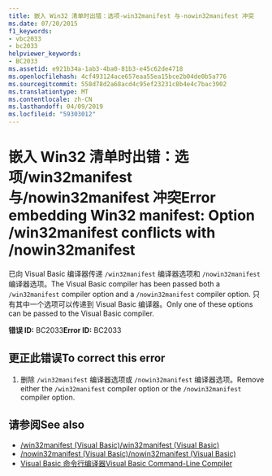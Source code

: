```yaml
---
title: 嵌入 Win32 清单时出错：选项-win32manifest 与-nowin32manifest 冲突
ms.date: 07/20/2015
f1_keywords:
- vbc2033
- bc2033
helpviewer_keywords:
- BC2033
ms.assetid: e921b34a-1ab3-4ba0-81b3-e45c62de4718
ms.openlocfilehash: 4cf493124ace657eaa55ea15bce2b04de0b5a776
ms.sourcegitcommit: 558d78d2a68acd4c95ef23231c8b4e4c7bac3902
ms.translationtype: MT
ms.contentlocale: zh-CN
ms.lasthandoff: 04/09/2019
ms.locfileid: "59303012"
---
```

# <a name="error-embedding-win32-manifest-option-win32manifest-conflicts-with-nowin32manifest"></a><span data-ttu-id="e6f24-102">嵌入 Win32 清单时出错：选项/win32manifest 与/nowin32manifest 冲突</span><span class="sxs-lookup"><span data-stu-id="e6f24-102">Error embedding Win32 manifest: Option /win32manifest conflicts with /nowin32manifest</span></span>
<span data-ttu-id="e6f24-103">已向 Visual Basic 编译器传递 `/win32manifest` 编译器选项和 `/nowin32manifest` 编译器选项。</span><span class="sxs-lookup"><span data-stu-id="e6f24-103">The Visual Basic compiler has been passed both a `/win32manifest` compiler option and a `/nowin32manifest` compiler option.</span></span> <span data-ttu-id="e6f24-104">只有其中一个选项可以传递到 Visual Basic 编译器。</span><span class="sxs-lookup"><span data-stu-id="e6f24-104">Only one of these options can be passed to the Visual Basic compiler.</span></span>  
  
 <span data-ttu-id="e6f24-105">**错误 ID:** BC2033</span><span class="sxs-lookup"><span data-stu-id="e6f24-105">**Error ID:** BC2033</span></span>  
  
## <a name="to-correct-this-error"></a><span data-ttu-id="e6f24-106">更正此错误</span><span class="sxs-lookup"><span data-stu-id="e6f24-106">To correct this error</span></span>  
  
1. <span data-ttu-id="e6f24-107">删除 `/win32manifest` 编译器选项或 `/nowin32manifest` 编译器选项。</span><span class="sxs-lookup"><span data-stu-id="e6f24-107">Remove either the `/win32manifest` compiler option or the `/nowin32manifest` compiler option.</span></span>  
  
## <a name="see-also"></a><span data-ttu-id="e6f24-108">请参阅</span><span class="sxs-lookup"><span data-stu-id="e6f24-108">See also</span></span>

- [<span data-ttu-id="e6f24-109">/win32manifest (Visual Basic)</span><span class="sxs-lookup"><span data-stu-id="e6f24-109">/win32manifest (Visual Basic)</span></span>](../../visual-basic/reference/command-line-compiler/win32manifest.md)
- [<span data-ttu-id="e6f24-110">/nowin32manifest (Visual Basic)</span><span class="sxs-lookup"><span data-stu-id="e6f24-110">/nowin32manifest (Visual Basic)</span></span>](../../visual-basic/reference/command-line-compiler/nowin32manifest.md)
- [<span data-ttu-id="e6f24-111">Visual Basic 命令行编译器</span><span class="sxs-lookup"><span data-stu-id="e6f24-111">Visual Basic Command-Line Compiler</span></span>](../../visual-basic/reference/command-line-compiler/index.md)
